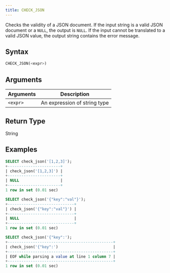 ```yaml
---
title: CHECK_JSON
---
```


Checks the validity of a JSON document.
If the input string is a valid JSON document or a `NULL`, the output is `NULL`.
If the input cannot be translated to a valid JSON value, the output string contains the error message.

## Syntax

```sql
CHECK_JSON(<expr>)
```

## Arguments

| Arguments   | Description |
| ----------- | ----------- |
| `<expr>` | An expression of string type

## Return Type

String

## Examples

```sql
SELECT check_json('[1,2,3]');
+-----------------------+
| check_json('[1,2,3]') |
+-----------------------+
| NULL                  |
+-----------------------+
1 row in set (0.01 sec)

SELECT check_json('{"key":"val"}');
+-----------------------------+
| check_json('{"key":"val"}') |
+-----------------------------+
| NULL                        |
+-----------------------------+
1 row in set (0.01 sec)

SELECT check_json('{"key":');
+----------------------------------------------+
| check_json('{"key":')                        |
+----------------------------------------------+
| EOF while parsing a value at line 1 column 7 |
+----------------------------------------------+
1 row in set (0.01 sec)
```
